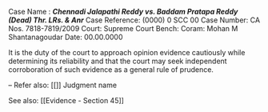 Case Name : ***Chennadi Jalapathi Reddy vs. Baddam Pratapa Reddy (Dead) Thr. LRs. & Anr***
Case Reference: (0000) 0 SCC 00
Case Number: CA Nos. 7818-7819/2009
Court: Supreme Court
Bench: 
Coram: Mohan M Shantanagoudar
Date: 00.00.0000

It is the duty of the court to approach opinion evidence cautiously while determining its reliability and that the court may seek independent corroboration of such evidence as a general rule of prudence.

–
Refer also:
[[]]
Judgment name

See also:
[[Evidence - Section 45]]
